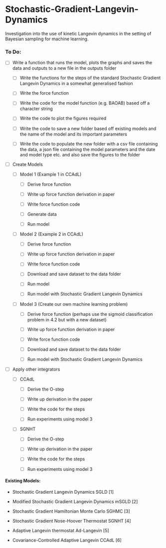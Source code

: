 # Stochastic-Gradient-Langevin-Dynamics
Investigation into the use of kinetic Langevin dynamics in the setting of Bayesian sampling for machine learning.

### To Do:

- [ ] Write a function that runs the model, plots the graphs and saves the data and outputs to a new file in the outputs folder 

    - [ ] Write the functions for the steps of the standard Stochastic Gradient Langevin Dynamics in a somewhat generalised fashion

    - [ ] Write the force function

    - [ ] Write the code for the model function (e.g. BAOAB) based off a character string

    - [ ] Write the code to plot the figures required

    - [ ] Write the code to save a new folder based off existing models and the name of the model and its important parameters

    - [ ] Write the code to populate the new folder with a csv file containing the data, a json file containing the model parameters and the date and model type etc. and also save the figures to the folder

- [ ] Create Models

    - [ ] Model 1 (Example 1 in CCAdL)

        - [ ] Derive force function

        - [ ] Write up force function derivation in paper

        - [ ] Write force function code

        - [ ] Generate data

        - [ ] Run model

    - [ ] Model 2 (Example 2 in CCAdL)

        - [ ] Derive force function

        - [ ] Write up force function derivation in paper

        - [ ] Write force function code

        - [ ] Download and save dataset to the data folder

        - [ ] Run model

        - [ ] Run model with Stochastic Gradient Langevin Dynamics

    - [ ] Model 3 (Create our own machine learning problem)

        - [ ] Derive force function (perhaps use the sigmoid classification problem in 4.2 but with a new dataset)

        - [ ] Write up force function derivation in paper

        - [ ] Write force function code

        - [ ] Download and save dataset to the data folder

        - [ ] Run model with Stochastic Gradient Langevin Dynamics

- [ ] Apply other integrators

    - [ ] CCAdL

        - [ ] Derive the O-step

        - [ ] Write up derivation in the paper

        - [ ] Write the code for the steps

        - [ ] Run experiments using model 3

    - [ ] SGNHT

        - [ ] Derive the O-step

        - [ ] Write up derivation in the paper

        - [ ] Write the code for the steps

        - [ ] Run experiments using model 3






#### Existing Models:

- Stochastic Gradient Langevin Dynamics SGLD [1]

- Modified Stochastic Gradient Langevin Dynamics mSGLD [2]

- Stochastic Gradient Hamiltonian Monte Carlo SGHMC [3]

- Stochastic Gradient Nose-Hoover Thermostat SGNHT [4]

- Adaptive Langevin thermostat  Ad-Langevin [5]

- Covariance-Controlled Adaptive Langevin CCAdL [6]



</section>

